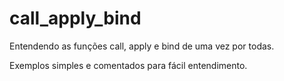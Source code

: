# call_apply_bind
Entendendo as funções call, apply e bind de uma vez por todas.

Exemplos simples e comentados para fácil entendimento.
